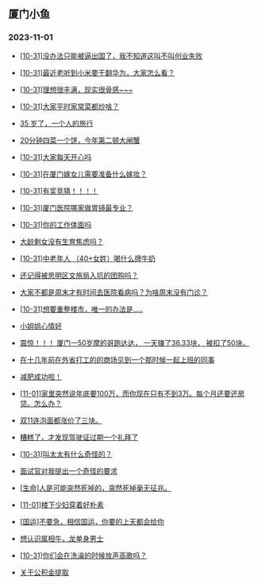 ## 厦门小鱼 
### 2023-11-01

+ [[10-31]没办法只能被逼出国了，我不知道这叫不叫创业失败](http://bbs.xmfish.com/read-htm-tid-18097946.html)

+ [[10-31]最近老听到小米要干翻华为，大家怎么看？](http://bbs.xmfish.com/read-htm-tid-18097802.html)

+ [[10-31]理想很丰满，现实很骨感~~~](http://bbs.xmfish.com/read-htm-tid-18097993.html)

+ [[10-31]大家平时家常菜都炒啥？](http://bbs.xmfish.com/read-htm-tid-18097811.html)

+ [35 岁了，一个人的旅行](http://bbs.xmfish.com/read-htm-tid-18097998.html)

+ [20分钟四菜一个饼，今年第二顿大闸蟹](http://bbs.xmfish.com/read-htm-tid-18097942.html)

+ [[10-31]大家每天开心吗](http://bbs.xmfish.com/read-htm-tid-18097833.html)

+ [[10-31]在厦门嫁女儿需要准备什么嫁妆？](http://bbs.xmfish.com/read-htm-tid-18098021.html)

+ [[10-31]有奖竞猜！！！！](http://bbs.xmfish.com/read-htm-tid-18097808.html)

+ [[10-31]厦门医院哪家做胃镜最专业？](http://bbs.xmfish.com/read-htm-tid-18097755.html)

+ [[10-31]你的工作体面吗](http://bbs.xmfish.com/read-htm-tid-18097822.html)

+ [大龄剩女没有生育焦虑吗？](http://bbs.xmfish.com/read-htm-tid-18098019.html)

+ [[10-31]中老年人 （40+女姓）喝什么牌牛奶](http://bbs.xmfish.com/read-htm-tid-18098069.html)

+ [还记得被思明区文旅局入坑的团购吗？](http://bbs.xmfish.com/read-htm-tid-18098079.html)

+ [大家不都是周末才有时间去医院看病吗？为啥周末没有门诊？](http://bbs.xmfish.com/read-htm-tid-18097941.html)

+ [[10-31]想要重整楼市，唯一的办法是.....](http://bbs.xmfish.com/read-htm-tid-18098114.html)

+ [小姐姐心情好](http://bbs.xmfish.com/read-htm-tid-18098179.html)

+ [震惊！！！
厦门一50岁摩的哥跑达达，
一天赚了36.33块，
被扣了50块。](http://bbs.xmfish.com/read-htm-tid-18098009.html)

+ [在十几年前在外省打工的的商场见到一个那时候一起上班的同事](http://bbs.xmfish.com/read-htm-tid-18098095.html)

+ [减肥成功啦！](http://bbs.xmfish.com/read-htm-tid-18098195.html)

+ [[11-01]家里突然说年底要100万，而你现在只有不到3万。每个月还要还房贷。怎么办？](http://bbs.xmfish.com/read-htm-tid-18098316.html)

+ [双11连泡面都涨价了三块。](http://bbs.xmfish.com/read-htm-tid-18098181.html)

+ [糟糕了，才发现驾驶证过期一个礼拜了](http://bbs.xmfish.com/read-htm-tid-18098162.html)

+ [[10-31]叫太太有什么奇怪的？](http://bbs.xmfish.com/read-htm-tid-18098295.html)

+ [面试官对我提出一个奇怪的要求](http://bbs.xmfish.com/read-htm-tid-18098257.html)

+ [[生命]人是可能突然死掉的，突然死掉毫无征兆。](http://bbs.xmfish.com/read-htm-tid-18098222.html)

+ [[11-01]楼下少妇穿着好朴素](http://bbs.xmfish.com/read-htm-tid-18098313.html)

+ [[国运]不要急，相信国运，你要的上天都会给你](http://bbs.xmfish.com/read-htm-tid-18098215.html)

+ [想认识属相牛，龙单身男士](http://bbs.xmfish.com/read-htm-tid-18098234.html)

+ [[10-31]你们会在洗澡的时候放声高歌吗？](http://bbs.xmfish.com/read-htm-tid-18098228.html)

+ [关于公积金提取](http://bbs.xmfish.com/read-htm-tid-18098278.html)

